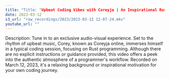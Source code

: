 ```yaml
---
title: "Title: "Upbeat Coding Vibes with Coreyja | An Inspirational Rust Coding Stream"
date: 2023-03-12
s3_url: "raw_recordings/2023/2023-03-12 12-07-24.mkv"
youtube_url: ""
---
```



Description: 
Tune in to an exclusive audio-visual experience. Set to the rhythm of upbeat music, Corey, known as Coreyja online, immerses himself in a typical coding session, focusing on Rust programming. Although there are no explicit instructions or guidance provided, this video offers a peek into the authentic atmosphere of a programmer's workflow. Recorded on March 12, 2023, it's a relaxing background or inspirational motivation for your own coding journey.
